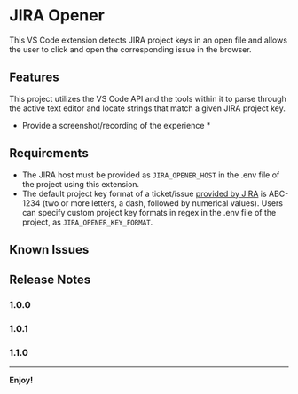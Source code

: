 # JIRA Opener

This VS Code extension detects JIRA project keys in an open file and allows the user to click and open the corresponding issue in the browser.

## Features

This project utilizes the VS Code API and the tools within it to parse through the active text editor and locate strings that match a given JIRA project key. 

* Provide a screenshot/recording of the experience *

## Requirements

- The JIRA host must be provided as `JIRA_OPENER_HOST` in the .env file of the project using this extension.
- The default project key format of a ticket/issue [provided by JIRA](https://confluence.atlassian.com/adminjiraserver/changing-the-project-key-format-938847081.html) is ABC-1234 (two or more letters, a dash, followed by numerical values). Users can specify custom project key formats in regex in the .env file of the project, as `JIRA_OPENER_KEY_FORMAT`.


## Known Issues

## Release Notes

### 1.0.0

### 1.0.1

### 1.1.0

---

**Enjoy!**
